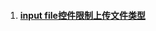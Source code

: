 1. #### [input file控件限制上传文件类型](/ui/html/input-filekong-jian-xian-zhi-shang-chuan-wen-jian-lei-xing.md)



